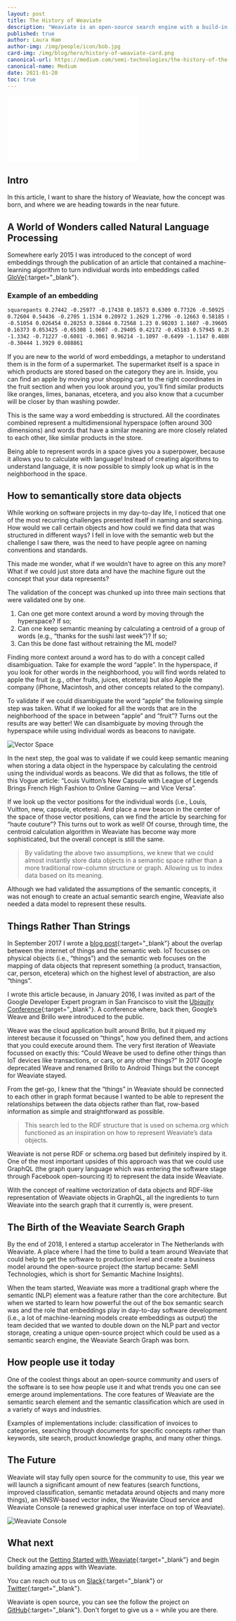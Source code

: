 ```yaml
---
layout: post
title: The History of Weaviate
description: "Weaviate is an open-source search engine with a build-in NLP model called the Contextionary. What makes Weaviate unique, is that it stores data in a vector space rather than a traditional row-column or graph structure, allowing you to search through data based on its meaning rather than keywords alone."
published: true
author: Laura Ham
author-img: /img/people/icon/bob.jpg
card-img: /img/blog/hero/history-of-weaviate-card.png
canonical-url: https://medium.com/semi-technologies/the-history-of-the-weaviate-vector-search-engine-17a274f36178
canonical-name: Medium
date: 2021-01-20
toc: true
---
```


<!-- TODO: is this the best video to share? -->
<div class="youtube">
    <iframe src="//www.youtube.com/embed/3NfcAF4qm2k" frameborder="0" allowfullscreen></iframe>
</div>

<!-- TODO: make sure the content is up to date -->

## Intro
In this article, I want to share the history of Weaviate, how the concept was born, and where we are heading towards in the near future.

## A World of Wonders called Natural Language Processing
Somewhere early 2015 I was introduced to the concept of word embeddings through the publication of an article that contained a machine-learning algorithm to turn individual words into embeddings called [GloVe](https://nlp.stanford.edu/projects/glove/){:target="_blank"}.

### Example of an embedding

```txt
squarepants 0.27442 -0.25977 -0.17438 0.18573 0.6309 0.77326 -0.50925 -1.8926
0.72604 0.54436 -0.2705 1.1534 0.20972 1.2629 1.2796 -0.12663 0.58185 0.4805
-0.51054 0.026454 0.20253 0.32844 0.72568 1.23 0.90203 1.1607 -0.39605 0.80305
0.16373 0.053425 -0.65308 1.0607 -0.29405 0.42172 -0.45183 0.57945 0.20217
-1.3342 -0.71227 -0.6081 -0.3061 0.96214 -1.1097 -0.6499 -1.1147 0.4808 0.29857
-0.30444 1.3929 0.088861
```

If you are new to the world of word embeddings, a metaphor to understand them is in the form of a supermarket. The supermarket itself is a space in which products are stored based on the category they are in. Inside, you can find an apple by moving your shopping cart to the right coordinates in the fruit section and when you look around you, you’ll find similar products like oranges, limes, bananas, etcetera, and you also know that a cucumber will be closer by than washing powder.


This is the same way a word embedding is structured. All the coordinates combined represent a multidimensional hyperspace (often around 300 dimensions) and words that have a similar meaning are more closely related to each other, like similar products in the store.

Being able to represent words in a space gives you a superpower, because it allows you to calculate with language! Instead of creating algorithms to understand language, it is now possible to simply look up what is in the neighborhood in the space.

## How to semantically store data objects
While working on software projects in my day-to-day life, I noticed that one of the most recurring challenges presented itself in naming and searching. How would we call certain objects and how could we find data that was structured in different ways? I fell in love with the semantic web but the challenge I saw there, was the need to have people agree on naming conventions and standards.

This made me wonder, what if we wouldn’t have to agree on this any more? What if we could just store data and have the machine figure out the concept that your data represents?

The validation of the concept was chunked up into three main sections that were validated one by one.

1. Can one get more context around a word by moving through the hyperspace? If so;
1. Can one keep semantic meaning by calculating a centroid of a group of words (e.g., “thanks for the sushi last week”)? If so;
1. Can this be done fast without retraining the ML model?

Finding more context around a word has to do with a concept called disambiguation. Take for example the word “apple”. In the hyperspace, if you look for other words in the neighborhood, you will find words related to apple the fruit (e.g., other fruits, juices, etcetera) but also Apple the company (iPhone, Macintosh, and other concepts related to the company).

To validate if we could disambiguate the word “apple” the following simple step was taken. What if we looked for all the words that are in the neighborhood of the space in between “apple” and “fruit”? Turns out the results are way better! We can disambiguate by moving through the hyperspace while using individual words as beacons to navigate.

![Vector Space](/img/blog/history-of-weaviate/vector-space.jpeg)

In the next step, the goal was to validate if we could keep semantic meaning when storing a data object in the hyperspace by calculating the centroid using the individual words as beacons. We did that as follows, the title of this Vogue article: “Louis Vuitton’s New Capsule with League of Legends Brings French High Fashion to Online Gaming — and Vice Versa”.

If we look up the vector positions for the individual words (i.e., Louis, Vuitton, new, capsule, etcetera). And place a new beacon in the center of the space of those vector positions, can we find the article by searching for “haute couture”? This turns out to work as well! Of course, through time, the centroid calculation algorithm in Weaviate has become way more sophisticated, but the overall concept is still the same.

> By validating the above two assumptions, we knew that we could almost instantly store data objects in a semantic space rather than a more traditional row-column structure or graph. Allowing us to index data based on its meaning.

Although we had validated the assumptions of the semantic concepts, it was not enough to create an actual semantic search engine, Weaviate also needed a data model to represent these results.

## Things Rather Than Strings
In September 2017 I wrote a [blog post](https://medium.com/bob-van-luijt/semantic-internet-of-things-42811e1ca7a7){:target="_blank"} about the overlap between the internet of things and the semantic web. IoT focusses on physical objects (i.e., “things”) and the semantic web focuses on the mapping of data objects that represent something (a product, transaction, car, person, etcetera) which on the highest level of abstraction, are also “things”.

I wrote this article because, in January 2016, I was invited as part of the Google Developer Expert program in San Francisco to visit the [Ubiquity Conference](https://web.archive.org/web/20190412204056/https://ubiquity.withgoogle.com/){:target="_blank"}. A conference where, back then, Google’s Weave and Brillo were introduced to the public.

Weave was the cloud application built around Brillo, but it piqued my interest because it focussed on “things”, how you defined them, and actions that you could execute around them. The very first iteration of Weaviate focussed on exactly this: “Could Weave be used to define other things than IoT devices like transactions, or cars, or any other things?” In 2017 Google deprecated Weave and renamed Brillo to Android Things but the concept for Weaviate stayed.

From the get-go, I knew that the “things” in Weaviate should be connected to each other in graph format because I wanted to be able to represent the relationships between the data objects rather than flat, row-based information as simple and straightforward as possible.

> This search led to the RDF structure that is used on schema.org which functioned as an inspiration on how to represent Weaviate’s data objects.

Weaviate is not perse RDF or schema.org based but definitely inspired by it. One of the most important upsides of this approach was that we could use GraphQL (the graph query language which was entering the software stage through Facebook open-sourcing it) to represent the data inside Weaviate.

With the concept of realtime vectorization of data objects and RDF-like representation of Weaviate objects in GraphQL, all the ingredients to turn Weaviate into the search graph that it currently is, were present.

## The Birth of the Weaviate Search Graph
By the end of 2018, I entered a startup accelerator in The Netherlands with Weaviate. A place where I had the time to build a team around Weaviate that could help to get the software to production level and create a business model around the open-source project (the startup became: SeMI Technologies, which is short for Semantic Machine Insights).

When the team started, Weaviate was more a traditional graph where the semantic (NLP) element was a feature rather than the core architecture. But when we started to learn how powerful the out of the box semantic search was and the role that embeddings play in day-to-day software development (i.e., a lot of machine-learning models create embeddings as output) the team decided that we wanted to double down on the NLP part and vector storage, creating a unique open-source project which could be used as a semantic search engine, the Weaviate Search Graph was born.

<!-- Today, people from the SeMI team are working on API design, core implementation, [tools and libraries](/developers/weaviate/current/client-libraries/index.html){:target="_blank"}, and many other things related to Weaviate. -->

## How people use it today
One of the coolest things about an open-source community and users of the software is to see how people use it and what trends you one can see emerge around implementations. The core features of Weaviate are the semantic search element and the semantic classification which are used in a variety of ways and industries.

Examples of implementations include: classification of invoices to categories, searching through documents for specific concepts rather than keywords, site search, product knowledge graphs, and many other things.

## The Future
Weaviate will stay fully open source for the community to use, this year we will launch a significant amount of new features (search functions, improved classification, semantic metadata around objects and many more things), an HNSW-based vector index, the Weaviate Cloud service and Weaviate Console (a renewed graphical user interface on top of Weaviate).

![Weaviate Console](/img/blog/history-of-weaviate/weaviate-console.jpeg)

## What next
Check out the [Getting Started with Weaviate](/developers/weaviate/current/getting-started/quick-start.html){:target="_blank"} and begin building amazing apps with Weaviate.

You can reach out to us on [Slack](https://join.slack.com/t/weaviate/shared_invite/zt-goaoifjr-o8FuVz9b1HLzhlUfyfddhw){:target="_blank"} or [Twitter](https://twitter.com/SeMI_tech){:target="_blank"}.

Weaviate is open source, you can see the follow the project on [GitHub](https://github.com/semi-technologies/weaviate){:target="_blank"}. Don't forget to give us a ⭐️ while you are there.
